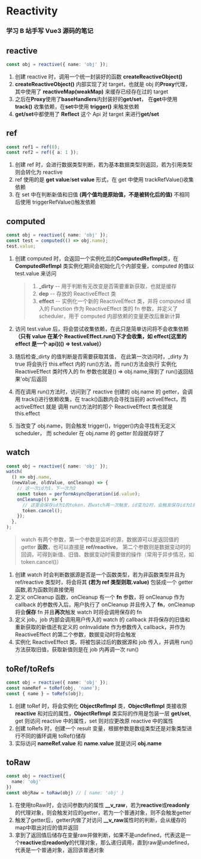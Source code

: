 # Reactivity

### 学习 B 站手写 Vue3 源码的笔记

## reactive

```typescript
const obj = reactive({ name: 'obj' });
```

1. 创建 reactive 时，调用一个统一封装好的函数 **createReactiveObject()**
2. **createReactiveObject()** 内部实现了对 target，也就是 obj 的**Proxy**代理，其中使用了 **reactiveMap(weakMap)** 来缓存已经存在过的 target
3. 之后在**Proxy**使用了**baseHandlers**内封装好的**get/set**，
   在**get**中使用 **track()** 收集依赖，在**set**中使用 **trigger()** 来触发依赖
4. **get/set**中都使用了 **Reflect** 这个 Api 对 target 来进行**get/set**


## ref

```typescript
const ref1 = ref(0);
const ref2 = ref({ a: 1 });
```

1. 创建 ref 时，会进行数据类型判断，若为基本数据类型则返回，若为引用类型则会转化为 reactive
2. ref 使用的是 **get value**/**set value** 形式，在 get 中使用 trackRefValue()收集依赖
3. 在 set 中在判断新值和旧值 **(两个值均是原始值，不是被转化后的值)** 不相同后使用 triggerRefValue()触发依赖


## computed

```typescript
const obj = reactive({ name: 'obj' });
const test = computed(() => obj.name);
test.value;
```

1.  创建 computed 时，会返回一个实例化后的**ComputedRefImpl**类，在**ComputedRefImpl**
    类实例化期间会初始化几个内部变量，computed 的值以 test.value 来访问

    > 1. **\_dirty** -- 用于判断有无改变是否需要重新获取，也就是缓存
    > 2. **dep** -- 存放的 ReactiveEffect 类
    > 3. **effect** -- 实例化一个新的 ReactiveEffect 类，并将 computed 填入的 Function 作为 ReactiveEffect 类的 fn 参数，并定义了 scheduler，用于 computed 内部依赖的变量更改后重新计算

2.  访问 test.value 后，将会尝试收集依赖，在此只是简单访问将不会收集依赖 **（只有 value 在某个 ReactiveEffect.run()下才会收集，如 effect[这里的 effect 是一个 api](() => test.value)）**
3.  随后检查\_dirty 的值判断是否需要获取其值，
    在此第一次访问时，\_dirty 为 true 将会执行 this.effect 内的 run()方法，而 run()方法会执行
    实例化 ReactiveEffect 类时传入的 fn 参数也就是() => obj.name,得到了 run()返回结果'obj'后返回

4.  而在调用 run()方法时，访问到了 reactive 创建的 obj.name 的 getter，会调用 track()进行依赖收集，在 track()函数内会寻找当前的 activeEffect，而 activeEffect 就是
    调用 run()方法时的那个 ReactiveEffect 类也就是 this.effect
5.  当改变了 obj.name，则会触发 trigger()，trigger()内会寻找有无定义 scheduler，
    而 scheduler 在 obj.name 的 getter 阶段就存好了


## watch

```typescript
const obj = reactive({ name: 'obj' });
watch(
  () => obj.name,
  (newValue, oldValue, onCleanup) => {
    // 这一次id为1，下一次为2
    const token = performAsyncOperation(id.value);
    onCleanup(() => {
      // 这里会保存id为1的token，若watch再一次触发，id变为2时，会触发保存id为1的token
      token.cancel();
    });
  },
);
```

> watch 有两个参数，第一个参数是监听的源，数据源可以是返回值的 getter **函数**，也可以直接是 **ref/reactive**。
> 第二个参数则是数据变动时的回调，可得到新值、旧值、数据变动时需要做的操作（常用于异步情况，如 token.cancel()）

1. 创建 watch 时会判断数据源是否是一个函数类型，若为非函数类型并且为 ref/reactive 类型时，将会将其 **(若为 ref 类型则取.value)** 包装成一个 getter 函数,若为函数则直接使用
2. 定义 onCleanup 函数，onCleanup 有一个 **fn** 参数，将 onCleanup 作为 callback 的参数传入后，用户执行了 onCleanup 并且传入了 **fn**，onCleanup 将会**保存** fn 并且**再次**触发 watch 时将会调用保存的 fn
3. 定义 job，job 内部会调用用户传入的 watch 的 callback 并将保存的旧值和重新获取的新值还有定义的 onInvalidate 作为参数传入 callback，并作为 ReactiveEffect 的第二个参数，数据变动时将会触发
4. 实例化 ReactiveEffect 类，将被包装过后的数据源和 job 传入，并调用 run()方法获取旧值，获取新值则是在 job 内再调一次 run()


## toRef/toRefs

```typescript
const obj = reactive({ name: 'obj' });
const nameRef = toRef(obj, 'name');
const { name } = toRefs(obj);
```

1. 创建 toRef 时，将会实例化 **ObjectRefImpl** 类，**ObjectRefImpl** 类接收原 **reactive** 和对应的属性，**ObjectRefImpl** 类实际的作用是包装一层 **get/set**,
   get 则访问 reactive 中的属性，set 则对应更改原 reactive 中的属性
2. 创建 toRefs 时，创建一个 result 变量，根据参数是数组类型还是对象类型进行不同的循环调用 toRef()储存
3. 实际访问 **nameRef.value** 和 **name.value** 就是访问 **obj.name**


## toRaw

```typescript
const obj = reactive({
  name: 'obj'
})
const objRaw = toRaw(obj) // { name: 'obj' }
```

1. 在使用toRaw时，会访问参数内的属性 **__v_raw**，若为**reactive**或**readonly**的代理对象，则会触发对应的getter，若为一个普通对象，则不会触发getter
2. 触发了getter后，getter内做了对访问 **__v_raw**属性时的判断，会从缓存的map中取出对应的值并返回
3. 拿到了返回值后储存在变量raw并做判断，如果不是undefined，代表这是一个**reactive**或**readonly**的代理对象，那么递归调用，直到raw是undefined，代表是一个普通对象，返回该普通对象
